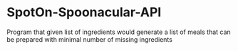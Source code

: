 # SpotOn-Spoonacular-API
Program that given list of ingredients would generate a list of meals that can be prepared with minimal number of missing ingredients
